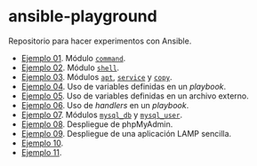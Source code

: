 # ansible-playground

Repositorio para hacer experimentos con Ansible.

- [Ejemplo 01](ejemplo-01/README.md). Módulo [`command`][1].
- [Ejemplo 02](ejemplo-02/README.md). Módulo [`shell`][2].
- [Ejemplo 03](ejemplo-03/README.md). Módulos [`apt`][3], [`service`][4] y [`copy`][5].
- [Ejemplo 04](ejemplo-04/README.md). Uso de variables definidas en un _playbook_.
- [Ejemplo 05](ejemplo-05/README.md). Uso de variables definidas en un archivo externo.
- [Ejemplo 06](ejemplo-06/README.md). Uso de *handlers* en un _playbook_.
- [Ejemplo 07](ejemplo-07/README.md). Módulos  [`mysql_db`][6] y [`mysql_user`][7].
- [Ejemplo 08](ejemplo-08/README.md). Despliegue de phpMyAdmin.
- [Ejemplo 09](ejemplo-09/README.md). Despliegue de una aplicación LAMP sencilla.
- [Ejemplo 10](ejemplo-10/README.md).
- [Ejemplo 11](ejemplo-11/README.md).

[1]: https://docs.ansible.com/ansible/latest/collections/ansible/builtin/command_module.html
[2]: https://docs.ansible.com/ansible/latest/collections/ansible/builtin/shell_module.html
[3]: https://docs.ansible.com/ansible/latest/collections/ansible/builtin/apt_module.html
[4]: https://docs.ansible.com/ansible/latest/collections/ansible/builtin/service_module.html
[5]: https://docs.ansible.com/ansible/latest/collections/ansible/builtin/copy_module.html
[6]: https://docs.ansible.com/ansible/2.9/modules/mysql_db_module.html
[7]: https://docs.ansible.com/ansible/latest/collections/community/mysql/mysql_user_module.html